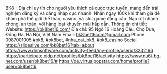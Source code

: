 BK8 - Địa chỉ uy tín cho người yêu thích cá cược trực tuyến, mang đến trải nghiệm đăng ký và đăng nhập cực nhanh. Nhận ngay 100k khi tham gia để khám phá thế giới thể thao, casino, và slot game đẳng cấp. Nạp rút nhanh chóng, an toàn, với hàng loạt khuyến mãi hấp dẫn.
Thông tin chi tiết:
Website: https://bk8bet16.com/
Địa chỉ: 95 Ngõ 16 Hoàng Cầu, Chợ Dừa, Đống Đa, Hà Nội, Việt Nam
Email: bk8bet16com@gmail.com
Phone: 0987001005
#bk8, #bk8bet, #nha_cai_bk8. #bk8_casino
Social
https://slideslive.com/bk8bet16?tab=about
https://www.dnnsoftware.com/activity-feed/my-profile/userid/3232166
https://participate.oidp.net/profiles/bk8bet16/activity
https://www.nu6i-bg-net.com/user/bk8bet16/#
https://de.virtualpopstar.com/home/profile?user=bk8bet16
